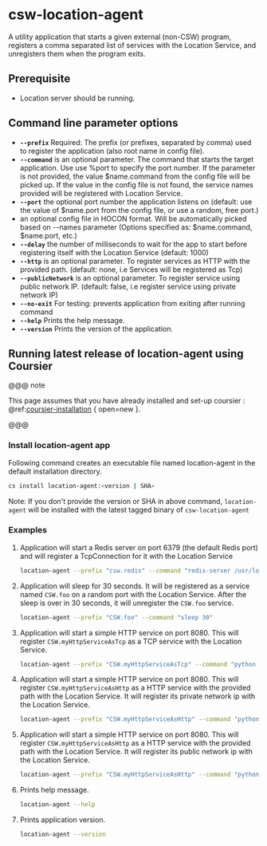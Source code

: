 # csw-location-agent

A utility application that starts a given external (non-CSW) program, registers a comma separated list of services with the Location Service, and unregisters them when the program exits.

## Prerequisite

- Location server should be running.

## Command line parameter options

* **`--prefix`** Required: The prefix (or prefixes, separated by comma) used to register the application (also root name in config file).
* **`--command`** is an optional parameter. The command that starts the target application. Use use %port to specify the port number. If the parameter is not provided, the value $name.command from the config file will be picked up. If the value in the config file is not found, the service names provided will be registered with Location Service.
* **`--port`** the optional port number the application listens on (default: use the value of $name.port from the config file, or use a random, free port.)
* **<app-config>** an optional config file in HOCON format. Will be automatically picked based on --names parameter (Options specified as: $name.command, $name.port, etc.)
* **`--delay`** the number of milliseconds to wait for the app to start before registering itself with the Location Service (default: 1000)
* **`--http`** is an optional parameter. To register services as HTTP with the provided path. (default: none, i.e Services will be registered as Tcp)
* **`--publicNetwork`** is an optional parameter. To register service using public network IP. (default: false, i.e register service using private network IP)
* **`--no-exit`** For testing: prevents application from exiting after running command
* **`--help`** Prints the help message.
* **`--version`** Prints the version of the application.

## Running latest release of location-agent using Coursier
@@@ note

This page assumes that you have already installed and set-up coursier : @ref:[coursier-installation](csinstallation.md) { open=new }.

@@@

### Install location-agent app

Following command creates an executable file named location-agent in the default installation directory.

```bash
cs install location-agent:<version | SHA>
```

Note: If you don't provide the version or SHA in above command, `location-agent` will be installed with the latest tagged binary of `csw-location-agent`

### Examples
 
1. Application will start a Redis server on port 6379 (the default Redis port) and will register a TcpConnection for it with the Location Service
    ```bash
    location-agent --prefix "csw.redis" --command "redis-server /usr/local/etc/redis.conf" --port 6379
    ```
 
2. Application will sleep for 30 seconds. It will be registered as a service named `CSW.foo` on a random port with the Location Service. After the sleep is over in 30 seconds, it will unregister the `CSW.foo` service.
    ```bash
    location-agent --prefix "CSW.foo" --command "sleep 30"
    ```

3. Application will start a simple HTTP service on port 8080. This will register `CSW.myHttpServiceAsTcp` as a TCP service with the Location Service.

    ```bash
    location-agent --prefix "CSW.myHttpServiceAsTcp" --command "python -m SimpleHTTPServer 8080" --port 8080
    ```  

4. Application will start a simple HTTP service on port 8080. This will register `CSW.myHttpServiceAsHttp` as a HTTP service with the provided path with the Location Service. It will register its private network ip with the Location Service. 
    ```bash
    location-agent --prefix "CSW.myHttpServiceAsHttp" --command "python -m SimpleHTTPServer 8080" --port 8080 --http "path"
    ```  


5. Application will start a simple HTTP service on port 8080. This will register `CSW.myHttpServiceAsHttp` as a HTTP service with the provided path with the Location Service. It will register its public network ip with the Location Service.
    ```bash
    location-agent --prefix "CSW.myHttpServiceAsHttp" --command "python -m SimpleHTTPServer 8080" --port 8080 --http "path" --publicNetwork
    ```  
 
6. Prints help message.
    ```bash
    location-agent --help
    ```  

7. Prints application version.
    ```bash
    location-agent --version
    ```  